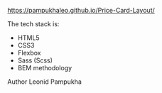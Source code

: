 https://pampukhaleo.github.io/Price-Card-Layout/

The tech stack is:
- HTML5
- CSS3
- Flexbox
- Sass (Scss)
- BEM methodology

Author
Leonid Pampukha